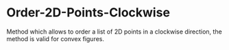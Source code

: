 # Order-2D-Points-Clockwise
Method which allows to order a list of 2D points in a clockwise direction, the method is valid for convex figures.
